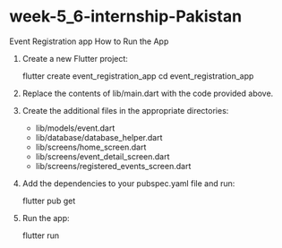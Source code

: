 # week-5_6-internship-Pakistan
Event Registration app
How to Run the App

1. Create a new Flutter project:
   
   flutter create event_registration_app
   cd event_registration_app
   

2. Replace the contents of lib/main.dart with the code provided above.

3. Create the additional files in the appropriate directories:
   - lib/models/event.dart
   - lib/database/database_helper.dart
   - lib/screens/home_screen.dart
   - lib/screens/event_detail_screen.dart
   - lib/screens/registered_events_screen.dart

4. Add the dependencies to your pubspec.yaml file and run:
   
   flutter pub get
   

5. Run the app:
   
   flutter run

